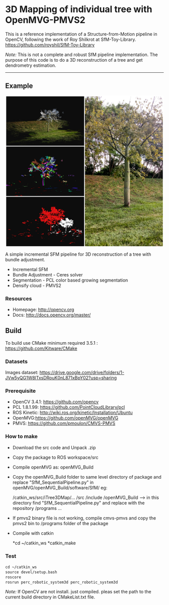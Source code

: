 # 3D Mapping of individual tree with OpenMVG-PMVS2

This is a reference implementation of a Structure-from-Motion pipeline in OpenCV, following the work of Roy Shilkrot at SfM-Toy-Library. https://github.com/royshil/SfM-Toy-Library

*Note:* This is not a complete and robust SfM pipeline implementation. The purpose of this code is to do a 3D reconstruction of a tree and get dendrometry estimation. 

----------------------
## Example

<img src="./example/tree.jpg" align="center" height="480" width="640"><br>

A simple incremental SFM pipeline for 3D reconstruction of a tree with bundle adjustment. 
* Incremental SFM
* Bundle Adjustment - Ceres solver
* Segmentation - PCL color based growing segmentation
* Densify cloud - PMVS2 

### Resources

* Homepage: <http://opencv.org>
* Docs: <http://docs.opencv.org/master/>

## Build 

To build use CMake minimum required 3.5.1 : https://github.com/Kitware/CMake

### Datasets
Images dataset: https://drive.google.com/drive/folders/1-JVw5yQG1W8lTxsDRouK0nL871xBpY02?usp=sharing


### Prerequisite
- OpenCV 3.4.1: https://github.com/opencv
- PCL 1.8.1.99: https://github.com/PointCloudLibrary/pcl
- ROS Kinetic: http://wiki.ros.org/kinetic/Installation/Ubuntu
- OpenMVG:https://github.com/openMVG/openMVG
- PMVS: https://github.com/pmoulon/CMVS-PMVS

### How to make
* Download the src code and Unpack .zip
* Copy the package to ROS workspace/src
* Compile openMVG as: openMVG_Build
* Copy the openMVG_Build folder to same level directory of package and replace "SfM_SequentialPipeline.py" in openMVG/openMVG_Build/software/SfM/ eg:
 
  /catkin_ws/src/iTree3DMap/...
  			   /src
			   /include
			   /openMVG_Build   --> in this directory find "SfM_SequentialPipeline.py" and replace with the repository
			   /programs ...
        
* If pmvs2 binary file is not working, compile cmvs-pmvs and copy the pmvs2 bin to /programs folder of the package 
* Compile with catkin

	*cd ~/catkin_ws
	*catkin_make
 	 
### Test
	cd ~/catkin_ws
	source devel/setup.bash
	roscore
	rosrun perc_robotic_system3d perc_robotic_system3d		

*Note:*
If OpenCV are not install. just compiled. pleas set the path to the current build directory in CMakeList.txt file.




